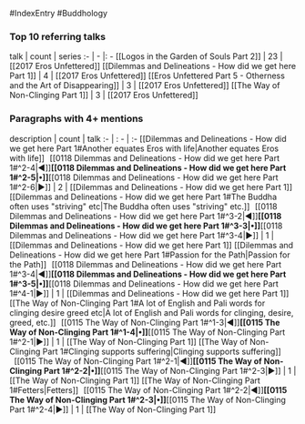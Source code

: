 #IndexEntry #Buddhology

### Top 10 referring talks
talk | count | series
:- | - |: -
[[Logos in the Garden of Souls Part 2]] | 23 | [[2017 Eros Unfettered]]
[[Dilemmas and Delineations - How did we get here Part 1]] | 4 | [[2017 Eros Unfettered]]
[[Eros Unfettered Part 5 - Otherness and the Art of Disappearing]] | 3 | [[2017 Eros Unfettered]]
[[The Way of Non-Clinging Part 1]] | 3 | [[2017 Eros Unfettered]]

### Paragraphs with 4+ mentions
description | count | talk
:- | : - | :-
[[Dilemmas and Delineations - How did we get here Part 1#Another equates Eros with life\|Another equates Eros with life]] &nbsp;&nbsp;[[0118 Dilemmas and Delineations - How did we get here Part 1#^2-4\|◀]]**[[0118 Dilemmas and Delineations - How did we get here Part 1#^2-5\|•]]**[[0118 Dilemmas and Delineations - How did we get here Part 1#^2-6\|▶]] | 2 | [[Dilemmas and Delineations - How did we get here Part 1]]
[[Dilemmas and Delineations - How did we get here Part 1#The Buddha often uses "striving" etc\|The Buddha often uses "striving" etc.]] &nbsp;&nbsp;[[0118 Dilemmas and Delineations - How did we get here Part 1#^3-2\|◀]]**[[0118 Dilemmas and Delineations - How did we get here Part 1#^3-3\|•]]**[[0118 Dilemmas and Delineations - How did we get here Part 1#^3-4\|▶]] | 1 | [[Dilemmas and Delineations - How did we get here Part 1]]
[[Dilemmas and Delineations - How did we get here Part 1#Passion for the Path\|Passion for the Path]] &nbsp;&nbsp;[[0118 Dilemmas and Delineations - How did we get here Part 1#^3-4\|◀]]**[[0118 Dilemmas and Delineations - How did we get here Part 1#^3-5\|•]]**[[0118 Dilemmas and Delineations - How did we get here Part 1#^4-1\|▶]] | 1 | [[Dilemmas and Delineations - How did we get here Part 1]]
[[The Way of Non-Clinging Part 1#A lot of English and Pali words for clinging desire greed etc\|A lot of English and Pali words for clinging, desire, greed, etc.]] &nbsp;&nbsp;[[0115 The Way of Non-Clinging Part 1#^1-3\|◀]]**[[0115 The Way of Non-Clinging Part 1#^1-4\|•]]**[[0115 The Way of Non-Clinging Part 1#^2-1\|▶]] | 1 | [[The Way of Non-Clinging Part 1]]
[[The Way of Non-Clinging Part 1#Clinging supports suffering\|Clinging supports suffering]] &nbsp;&nbsp;[[0115 The Way of Non-Clinging Part 1#^2-1\|◀]]**[[0115 The Way of Non-Clinging Part 1#^2-2\|•]]**[[0115 The Way of Non-Clinging Part 1#^2-3\|▶]] | 1 | [[The Way of Non-Clinging Part 1]]
[[The Way of Non-Clinging Part 1#Fetters\|Fetters]] &nbsp;&nbsp;[[0115 The Way of Non-Clinging Part 1#^2-2\|◀]]**[[0115 The Way of Non-Clinging Part 1#^2-3\|•]]**[[0115 The Way of Non-Clinging Part 1#^2-4\|▶]] | 1 | [[The Way of Non-Clinging Part 1]]

